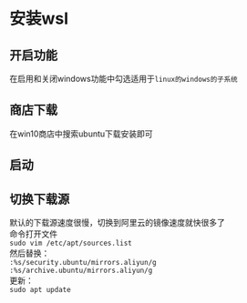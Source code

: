 # 安装wsl

## 开启功能

在启用和关闭windows功能中勾选适用于`linux的windows的子系统`

## 商店下载

在win10商店中搜索ubuntu下载安装即可

## 启动

## 切换下载源

默认的下载源速度很慢，切换到阿里云的镜像速度就快很多了  
命令打开文件  
`sudo vim /etc/apt/sources.list`  
然后替换：  
`:%s/security.ubuntu/mirrors.aliyun/g`  
`:%s/archive.ubuntu/mirrors.aliyun/g`  
更新：  
`sudo apt update`

